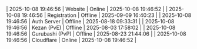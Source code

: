 | 2025-10-08 19:46:56 | Website | Online | 2025-10-08 19:46:52 |
| 2025-10-08 19:46:56 | Registration | Offline | 2025-09-09 16:40:23 |
| 2025-10-08 19:46:56 | Auth Server | Offline | 2025-08-18 09:33:31 |
| 2025-10-08 19:46:56 | Kezan (PvE) | Offline | 2025-08-03 17:58:02 |
| 2025-10-08 19:46:56 | Gurubashi (PvP) | Offline | 2025-08-23 21:44:06 |
| 2025-10-08 19:46:56 | Cloudflare | Online | 2025-10-08 19:46:52 |
